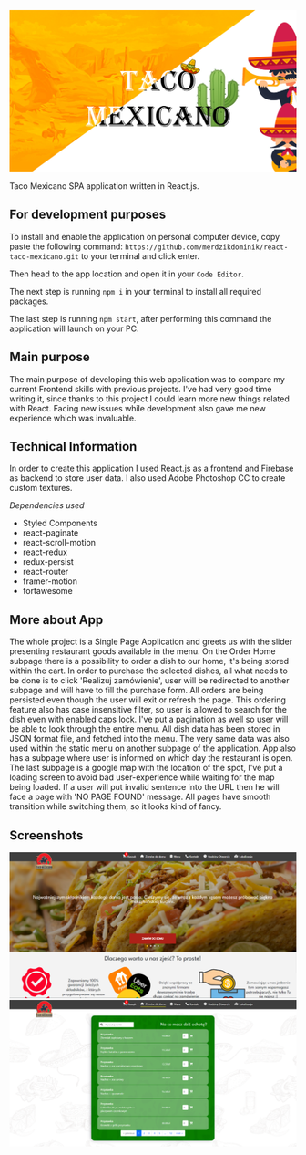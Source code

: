 ![picture representing the restaurant Application Website](https://github.com/merdzikdominik/react-taco-mexicano/blob/main/src/assets/taco-background.jpg)

Taco Mexicano SPA application written in React.js.

## For development purposes

To install and enable the application on personal computer device, copy paste the following command: `https://github.com/merdzikdominik/react-taco-mexicano.git`
to your terminal and click enter.

Then head to the app location and open it in your `Code Editor`.

The next step is running `npm i` in your terminal to install all required packages.

The last step is running `npm start`, after performing this command the application will launch on your PC.

## Main purpose

The main purpose of developing this web application was to compare my current Frontend skills with previous projects. I've had very good time writing it, since thanks to this project I could learn more new things related with React. Facing new issues while development also gave me new experience which was invaluable.

## Technical Information

In order to create this application I used React.js as a frontend and Firebase as backend to store user data. I also used Adobe Photoshop CC to create custom textures.

*Dependencies used*
- Styled Components
- react-paginate
- react-scroll-motion
- react-redux
- redux-persist
- react-router
- framer-motion
- fortawesome

## More about App

The whole project is a Single Page Application and greets us with the slider presenting restaurant goods available in the menu. On the Order Home subpage there is a possibility to order a dish to our home, it's being stored within the cart. In order to purchase the selected dishes, all what needs to be done is to click 'Realizuj zamówienie', user will be redirected to another subpage and will have to fill the purchase form. All orders are being persisted even though the user will exit or refresh the page. This ordering feature also has case insensitive filter, so user is allowed to search for the dish even with enabled caps lock. I've put a pagination as well so user will be able to look through the entire menu. All dish data has been stored in JSON format file, and fetched into the menu. The very same data was also used within the static menu on another subpage of the application. App also has a subpage where user is informed on which day the restaurant is open. The last subpage is a google map with the location of the spot, I've put a loading screen to avoid bad user-experience while waiting for the map being loaded. If a user will put invalid sentence into the URL then he will face a page with 'NO PAGE FOUND' message. All pages have smooth transition while switching them, so it looks kind of fancy.

## Screenshots

![picture representing the restaurant Application Website](https://github.com/merdzikdominik/react-taco-mexicano/blob/main/src/assets/welcomepage.png)
![picture representing the restaurant Application Website](https://github.com/merdzikdominik/react-taco-mexicano/blob/main/src/assets/orderhome.PNG)
